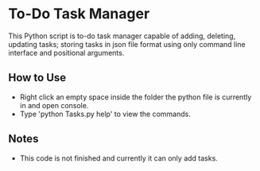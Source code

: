 # To-Do Task Manager
This Python script is to-do task manager capable of adding, deleting, updating tasks; storing tasks in json file format using only command line interface and positional arguments.

## How to Use
- Right click an empty space inside the folder the python file is currently in and open console.
- Type 'python Tasks.py help' to view the commands.

## Notes
- This code is not finished and currently it can only add tasks.
